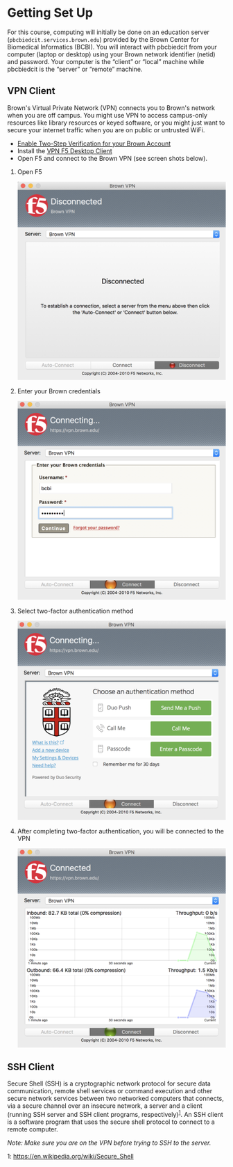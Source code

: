 # Getting Set Up

For this course, computing will initially be done on an education server (`pbcbiedcit.services.brown.edu`) provided by the Brown Center for Biomedical Informatics (BCBI). You will interact with pbcbiedcit from your computer (laptop or desktop) using your Brown network identifier (netid) and password. Your computer is the “client” or “local” machine while pbcbiedcit is the “server” or “remote” machine.

## VPN Client

Brown's Virtual Private Network (VPN) connects you to Brown's network when you are off campus. You might use VPN to access campus-only resources like library resources or keyed software, or you might just want to secure your internet traffic when you are on public or untrusted WiFi.

- [Enable Two-Step Verification for your Brown Account](https://ithelp.brown.edu/kb/articles/445-enable-two-step-verification-for-your-brown-account)
- Install the [VPN F5 Desktop Client](https://www.brown.edu/information-technology/software/catalog/vpn-f5-desktop-client)
- Open F5 and connect to the Brown VPN (see screen shots below).

1. Open F5

	![f5a](/images/f5a.png)

2. Enter your Brown credentials

	![f5b](/images/f5b.png)

3. Select two-factor authentication method

	![f5c](/images/f5c.png)

4. After completing two-factor authentication, you will be connected to the VPN

	![f5d](/images/f5d.png)


## SSH Client
Secure Shell (SSH) is a cryptographic network protocol for secure data communication, remote shell services or command execution and other secure network services between two networked computers that connects, via a secure channel over an insecure network, a server and a client (running SSH server and SSH client programs, respectively)<sup>[1](#footnote1)</sup>. An SSH client is a software program that uses the secure shell protocol to connect to a remote computer.

_Note: Make sure you are on the VPN before trying to SSH to the server._





<a name="footnote1">1</a>: https://en.wikipedia.org/wiki/Secure_Shell
